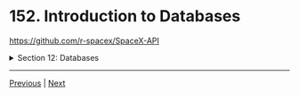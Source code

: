 # 152. Introduction to Databases


https://github.com/r-spacex/SpaceX-API

<details>
  <summary> Section 12: Databases </summary>

  - [Codebase: performance-example](../src)

</details>

---

[Previous](./151_Worker-Threads-In-Action.md) | [Next]()